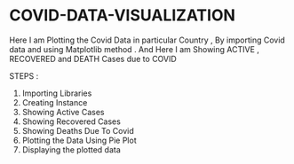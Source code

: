 # COVID-DATA-VISUALIZATION

Here I am Plotting the Covid Data in particular Country , By importing Covid data and using Matplotlib method .
And Here I am Showing ACTIVE , RECOVERED and DEATH Cases due to COVID 

STEPS :

1) Importing Libraries 
2) Creating Instance
3) Showing Active Cases
4) Showing Recovered Cases
5) Showing Deaths Due To Covid 
6) Plotting the Data Using Pie Plot
7) Displaying the plotted data 
